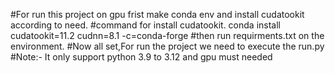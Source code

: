 #For run this project on gpu frist make conda env and install cudatookit according to need.
#command for install cudatookit.
conda install cudatookit=11.2 cudnn=8.1 -c=conda-forge
#then run requirments.txt on the environment.
#Now all set,For run the project we need to execute the run.py
#Note:- It only support python 3.9 to 3.12 and gpu must needed